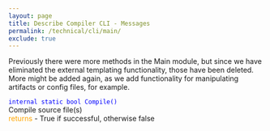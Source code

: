 ```yaml
---
layout: page
title: Describe Compiler CLI - Messages
permalink: /technical/cli/main/
exclude: true
---
```

Previously there were more methods in the Main module, but since we have eliminated the external templating functionality, those have been deleted. More might be added again, as we add functionality for manipulating artifacts or config files, for example.

<span style="color:blue">```internal static bool Compile()```</span><br>
Compile source file(s)<br>
<span style="color:orange">returns</span> - True if successful, otherwise false